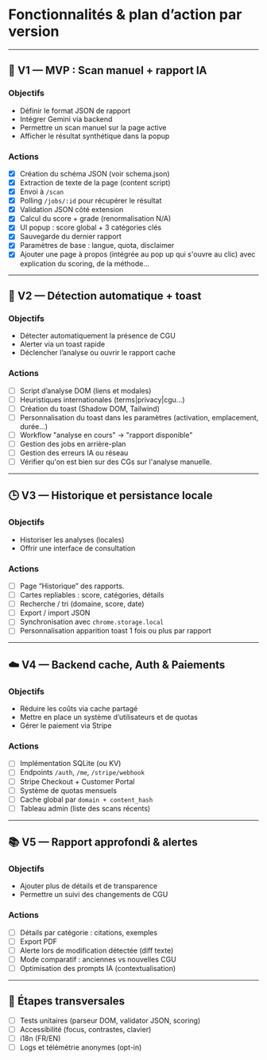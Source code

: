 # Fonctionnalités & plan d’action par version

---

## 🧩 V1 — MVP : Scan manuel + rapport IA

### Objectifs
- Définir le format JSON de rapport
- Intégrer Gemini via backend
- Permettre un scan manuel sur la page active
- Afficher le résultat synthétique dans la popup

### Actions
- [x] Création du schéma JSON (voir schema.json)
- [x] Extraction de texte de la page (content script)
- [x] Envoi à `/scan`
- [x] Polling `/jobs/:id` pour récupérer le résultat
- [x] Validation JSON côté extension
- [x] Calcul du score + grade (renormalisation N/A)
- [x] UI popup : score global + 3 catégories clés
- [x] Sauvegarde du dernier rapport
- [x] Paramètres de base : langue, quota, disclaimer
- [x] Ajouter une page à propos (intégrée au pop up qui s'ouvre au clic) avec explication du scoring, de la méthode...

---

## 🧭 V2 — Détection automatique + toast

### Objectifs
- Détecter automatiquement la présence de CGU
- Alerter via un toast rapide
- Déclencher l’analyse ou ouvrir le rapport cache

### Actions
- [ ] Script d’analyse DOM (liens et modales)
- [ ] Heuristiques internationales (terms|privacy|cgu…)
- [ ] Création du toast (Shadow DOM, Tailwind)
- [ ] Personnalisation du toast dans les paramètres (activation, emplacement, durée...)
- [ ] Workflow "analyse en cours" → "rapport disponible"
- [ ] Gestion des jobs en arrière-plan
- [ ] Gestion des erreurs IA ou réseau
- [ ] Vérifier qu'on est bien sur des CGs sur l'analyse manuelle.

---

## 🕒 V3 — Historique et persistance locale

### Objectifs
- Historiser les analyses (locales)
- Offrir une interface de consultation

### Actions
- [ ] Page “Historique” des rapports.
- [ ] Cartes repliables : score, catégories, détails
- [ ] Recherche / tri (domaine, score, date)
- [ ] Export / import JSON
- [ ] Synchronisation avec `chrome.storage.local`
- [ ] Personnalisation apparition toast 1 fois ou plus par rapport

---

## ☁️ V4 — Backend cache, Auth & Paiements

### Objectifs
- Réduire les coûts via cache partagé
- Mettre en place un système d’utilisateurs et de quotas
- Gérer le paiement via Stripe

### Actions
- [ ] Implémentation SQLite (ou KV)
- [ ] Endpoints `/auth`, `/me`, `/stripe/webhook`
- [ ] Stripe Checkout + Customer Portal
- [ ] Système de quotas mensuels
- [ ] Cache global par `domain + content_hash`
- [ ] Tableau admin (liste des scans récents)

---

## 📚 V5 — Rapport approfondi & alertes

### Objectifs
- Ajouter plus de détails et de transparence
- Permettre un suivi des changements de CGU

### Actions
- [ ] Détails par catégorie : citations, exemples
- [ ] Export PDF
- [ ] Alerte lors de modification détectée (diff texte)
- [ ] Mode comparatif : anciennes vs nouvelles CGU
- [ ] Optimisation des prompts IA (contextualisation)

---

## 🧱 Étapes transversales

- [ ] Tests unitaires (parseur DOM, validator JSON, scoring)
- [ ] Accessibilité (focus, contrastes, clavier)
- [ ] i18n (FR/EN)
- [ ] Logs et télémétrie anonymes (opt-in)
